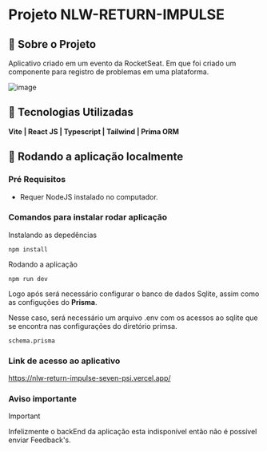 # Projeto NLW-RETURN-IMPULSE

## 📄 Sobre o Projeto

Aplicativo criado em um evento da RocketSeat. Em que foi criado um componente para registro de problemas em uma plataforma.

![image](https://github.com/MauricioAndreolla/nlw-return-impulse/assets/44854911/ec4aa5bf-10b2-45dd-9fc0-eb8f2b4f96c7)

## 🔨 Tecnologias Utilizadas

 **Vite | React JS | Typescript | Tailwind | Prima ORM**

## 📍 Rodando a aplicação localmente

### Pré Requisitos 

- Requer NodeJS instalado no computador.

### Comandos para instalar rodar aplicação

Instalando as depedências
```
npm install
```
Rodando a aplicação

```
npm run dev
```
Logo após será necessário configurar o banco de dados Sqlite, assim como as configuções do **Prisma**.

Nesse caso, será necessário um arquivo .env com os acessos ao sqlite que se encontra nas configurações do diretório primsa.

```
schema.prisma
```

### Link de acesso ao aplicativo

https://nlw-return-impulse-seven-psi.vercel.app/

### Aviso importante
> [!IMPORTANT]
> Infelizmente o backEnd da aplicação esta indisponível então não é possível enviar Feedback's.

